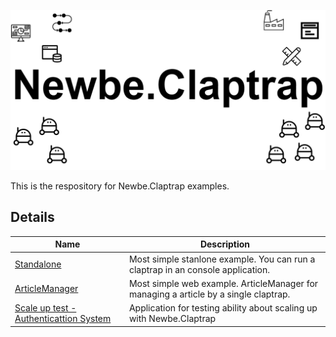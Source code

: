 ![Newbe.Claptrap](/docs/main_banner.png)

This is the respository for Newbe.Claptrap examples.

## Details

| Name                                                               | Description                                                                          |
| ------------------------------------------------------------------ | ------------------------------------------------------------------------------------ |
| [Standalone](src/Newbe.Claptrap.Standalone/)                       | Most simple stanlone example. You can run a claptrap in an console application.      |
| [ArticleManager](src/Newbe.Claptrap.ArticleManager/)               | Most simple web example. ArticleManager for managing a article by a single claptrap. |
| [Scale up test - Authenticattion System](src/Newbe.Claptrap.Auth/) | Application for testing ability about scaling up with Newbe.Claptrap                 |
